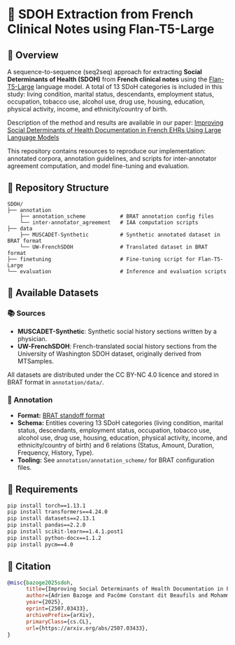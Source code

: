 # 🏥 SDOH Extraction from French Clinical Notes using Flan-T5-Large

## 📌 Overview

A sequence-to-sequence (seq2seq) approach for extracting **Social Determinants of Health (SDOH)** from **French clinical notes** using the [Flan-T5-Large](https://huggingface.co/google/flan-t5-large) language model. A total of 13 SDoH categories is included in this study: living condition, marital status, descendants, employment status, occupation, tobacco use, alcohol use, drug use, housing, education, physical activity, income, and ethnicity/country of birth.

Description of the method and results are available in our paper: [Improving Social Determinants of Health Documentation in French EHRs Using Large Language Models](https://huggingface.co/google/flan-t5-large)

This repository contains resources to reproduce our implementation: annotated corpora, annotation guidelines, and scripts for inter-annotator agreement computation, and model fine-tuning and evaluation.

## 📁 Repository Structure

```shell
SDOH/
├── annotation 				
    ├── annotation_scheme 			# BRAT annotation config files
    └── inter-annotator_agreement	# IAA computation scripts
├── data
    ├── MUSCADET-Synthetic			# Synthetic annotated dataset in BRAT format
    └── UW-FrenchSDOH				# Translated dataset in BRAT format
├── finetuning						# Fine-tuning script for Flan-T5-Large
└── evaluation						# Inference and evaluation scripts
```

## 📂 Available Datasets

### 📚 Sources

- **MUSCADET-Synthetic**: Synthetic social history sections written by a physician.
- **UW-FrenchSDOH**: French-translated social history sections from the University of Washington SDOH dataset, originally derived from MTSamples.

All datasets are distributed under the CC BY-NC 4.0 licence and stored in BRAT format in `annotation/data/`.

### 📝 Annotation

- **Format:** [BRAT standoff format](http://brat.nlplab.org/standoff.html)
- **Schema:** Entities covering 13 SDoH categories (living condition, marital status, descendants, employment status, occupation, tobacco use, alcohol use, drug use, housing, education, physical activity, income, and ethnicity/country of birth) and 6 relations (Status, Amount, Duration, Frequency, History, Type).
- **Tooling:** See `annotation/annotation_scheme/` for BRAT configuration files.

## 🔧 Requirements

```bash
pip install torch==1.13.1
pip install transformers==4.24.0
pip install datasets==2.13.1
pip install pandas==2.2.0
pip install scikit-learn==1.4.1.post1
pip install python-docx==1.1.2
pip install pycm==4.0
```

## 📖 Citation

```bibtex
@misc{bazoge2025sdoh,
      title={Improving Social Determinants of Health Documentation in French EHRs Using Large Language Models}, 
      author={Adrien Bazoge and Pacôme Constant dit Beaufils and Mohammed Hmitouch and Romain Bourcier and Emmanuel Morin and Richard Dufour and Béatrice Daille and Pierre-Antoine Gourraud and Matilde Karakachoff},
      year={2025},
      eprint={2507.03433},
      archivePrefix={arXiv},
      primaryClass={cs.CL},
      url={https://arxiv.org/abs/2507.03433}, 
}
```

